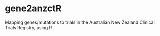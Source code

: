 # gene2anzctR
Mapping genes/mutations to trials in the Australian New Zealand Clinical Trials Registry, using R
